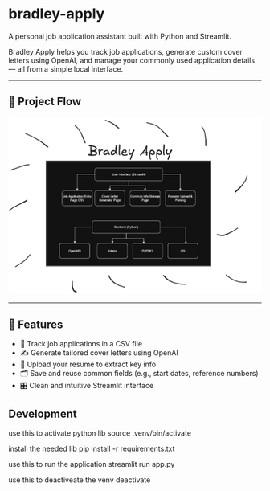 # bradley-apply

A personal job application assistant built with Python and Streamlit.

Bradley Apply helps you track job applications, generate custom cover letters using OpenAI, and manage your commonly used application details — all from a simple local interface.

---

## 🧭 Project Flow

![Project Flow Diagram](img/project_flow.png)

---

## 🚀 Features

- 📄 Track job applications in a CSV file
- ✍️ Generate tailored cover letters using OpenAI
- 📁 Upload your resume to extract key info
- 🗂️ Save and reuse common fields (e.g., start dates, reference numbers)
- 🎛️ Clean and intuitive Streamlit interface


## Development
use this to activate python lib
source .venv/bin/activate

install the needed lib
pip install -r requirements.txt



use this to run the application
streamlit run app.py

use this to deactiveate the venv
deactivate